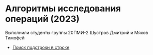 # Алгоритмы исследования операций (2023)

Выполнили студенты группы 20ПМИ-2 Шустров Дмитрий и Мяков Тимофей 

+ [Поиск подстроки в строке](/lab_1/)
